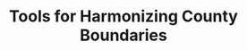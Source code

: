 ---
layout: default
title: Tools for Harmonizing County Boundaries
url: https://elisabethperlman.net/code.html
description: This tool creates the csv tables that allow county boundaries to be synchronized to a base year, exported to the directory you run this from. While this code takes shape files of any type and preforms an intersect, it was written to follow the method used in Hornbeck (2010) (see https://www.dropbox.com/s/1cygkeoo4p89vrw/BWreplication_BorderFixes.rar for those replication files), that is to say, I wrote it to take shapefiles of US counties from NHGIS from a selections of years and then to reapportioning them by area to the boundaries as they were in a base year. The stata code that uses these csvs was writen to be used with Haines' census data (ICPSR 02896).
uuid: 6ba552a7-ec31-4710-9d8b-d8177b293a90
---